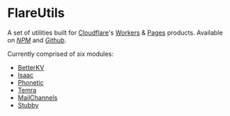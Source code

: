 # FlareUtils

A set of utilities built for [Cloudflare](https://cloudflare.com)'s [Workers](https://workers.cloudflare.com) & [Pages](https://pages.cloudflare.com) products. Available on [*NPM*](https://npmjs.com/package/flareutils) and [*Github*](https://github.com/helloimalastair/flareutils).

Currently comprised of *six* modules:
* [BetterKV](https://flareutils.pages.dev/betterkv/)
* [Isaac](https://flareutils.pages.dev/isaac/)
* [Phonetic](https://flareutils.pages.dev/phonetic/)
* [Temra](https://flareutils.pages.dev/temra/)
* [MailChannels](http://flareutils.pages.dev/mailchannels/)
* [Stubby](https://flareutils.pages.dev/stubby/)